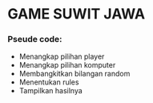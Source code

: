 <h1>GAME SUWIT JAWA</h1>

<h3>Pseude code:</h3>
<ul>
    <li>Menangkap pilihan player</li>
    <li>Menangkap pilihan komputer</li>
    <li>Membangkitkan bilangan random</li>
    <li>Menentukan rules</li>
    <li>Tampilkan hasilnya</li>
</ul>